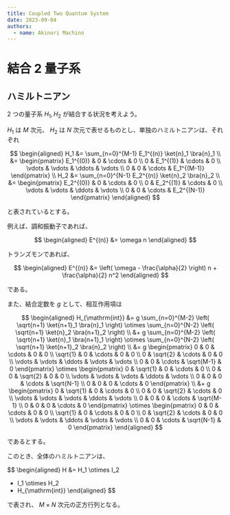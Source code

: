 ```yaml
---
title: Coupled Two Quantum System
date: 2023-09-04
authors:
  - name: Akinori Machino
---
```


# 結合 2 量子系

## ハミルトニアン

2 つの量子系 $H_1, H_2$ が結合する状況を考えよう。

$H_1$ は $M$ 次元、 $H_2$ は $N$ 次元で表せるものとし、単独のハミルトニアンは、それぞれ

$$
\begin{aligned}
H_1 &= \sum_{n=0}^{M-1} E_1^{(n)} \ket{n}_1 \bra{n}_1 \\
&= \begin{pmatrix}
E_1^{(0)} & 0 & \cdots & 0 \\
0 & E_1^{(1)} & \cdots & 0 \\
\vdots & \vdots & \ddots & \vdots \\
0 & 0 & \cdots & E_1^{(M-1)}
\end{pmatrix} \\
H_2 &= \sum_{n=0}^{N-1} E_2^{(n)} \ket{n}_2 \bra{n}_2 \\
&= \begin{pmatrix}
E_2^{(0)} & 0 & \cdots & 0 \\
0 & E_2^{(1)} & \cdots & 0 \\
\vdots & \vdots & \ddots & \vdots \\
0 & 0 & \cdots & E_2^{(N-1)}
\end{pmatrix}
\end{aligned}
$$

と表されているとする。

例えば、調和振動子であれば、

$$
\begin{aligned}
E^{(n)} &= \omega n
\end{aligned}
$$

トランズモンであれば、

$$
\begin{aligned}
E^{(n)} &= \left( \omega - \frac{\alpha}{2} \right) n + \frac{\alpha}{2} n^2
\end{aligned}
$$

である。

また、結合定数を $g$ として、相互作用項は

$$
\begin{aligned}
H_{\mathrm{int}} &= g
\sum_{n=0}^{M-2} \left( \sqrt{n+1} \ket{n+1}_1 \bra{n}_1
\right)
\otimes
\sum_{n=0}^{N-2} \left( \sqrt{n+1} \ket{n}_2 \bra{n+1}_2
\right) \\
&+ g
\sum_{n=0}^{M-2} \left( \sqrt{n+1} \ket{n}_1 \bra{n+1}_1
\right)
\otimes
\sum_{n=0}^{N-2} \left( \sqrt{n+1} \ket{n+1}_2 \bra{n}_2
\right)
\\
&= g
\begin{pmatrix}
0 & 0 & \cdots & 0 & 0 \\
\sqrt{1} & 0 & \cdots & 0 & 0 \\
0 & \sqrt{2} & \cdots & 0 & 0 \\
\vdots & \vdots & \ddots & \vdots & \vdots \\
0 & 0 & \cdots & \sqrt{M-1} & 0
\end{pmatrix}
\otimes
\begin{pmatrix}
0 & \sqrt{1} & 0 & \cdots & 0 \\
0 & 0 & \sqrt{2} & 0 & 0 \\
\vdots & \vdots & \vdots & \ddots & \vdots \\
0 & 0 & 0 & \cdots & \sqrt{N-1} \\
0 & 0 & 0 & \cdots & 0
\end{pmatrix}
\\
&+ g
\begin{pmatrix}
0 & \sqrt{1} & 0 & \cdots & 0 \\
0 & 0 & \sqrt{2} & \cdots & 0 \\
\vdots & \vdots & \vdots & \ddots & \vdots \\
0 & 0 & 0 & \cdots & \sqrt{M-1} \\
0 & 0 & 0 & \cdots & 0
\end{pmatrix}
\otimes
\begin{pmatrix}
0 & 0 & \cdots & 0 & 0 \\
\sqrt{1} & 0 & \cdots & 0 & 0 \\
0 & \sqrt{2} & \cdots & 0 & 0 \\
\vdots & \vdots & \ddots & \vdots & \vdots \\
0 & 0 & \cdots & \sqrt{N-1} & 0
\end{pmatrix}
\end{aligned}
$$

であるとする。

このとき、全体のハミルトニアンは、

$$
\begin{aligned}
H &= H_1 \otimes I_2
+ I_1 \otimes H_2
+ H_{\mathrm{int}}
\end{aligned}
$$

で表され、 $M \times N$ 次元の正方行列となる。
